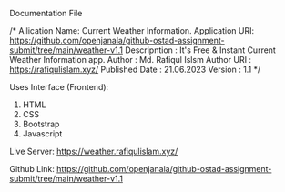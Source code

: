 Documentation File
 
 /*
 Allication Name: Current Weather Information.
 Application URI: https://github.com/openjanala/github-ostad-assignment-submit/tree/main/weather-v1.1
 Descripntion   : It's Free & Instant Current Weather Information app.
 Author         : Md. Rafiqul Islsm 
 Author URI     : https://rafiqulislam.xyz/
 Published Date : 21.06.2023
 Version        : 1.1
*/

Uses Interface (Frontend):
1. HTML
2. CSS
3. Bootstrap 
4. Javascript

Live Server: 
https://weather.rafiqulislam.xyz/

Github Link: 
https://github.com/openjanala/github-ostad-assignment-submit/tree/main/weather-v1.1



